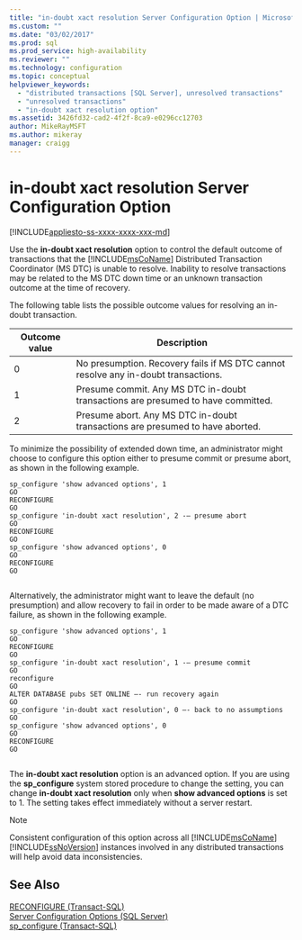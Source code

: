 ```yaml
---
title: "in-doubt xact resolution Server Configuration Option | Microsoft Docs"
ms.custom: ""
ms.date: "03/02/2017"
ms.prod: sql
ms.prod_service: high-availability
ms.reviewer: ""
ms.technology: configuration
ms.topic: conceptual
helpviewer_keywords: 
  - "distributed transactions [SQL Server], unresolved transactions"
  - "unresolved transactions"
  - "in-doubt xact resolution option"
ms.assetid: 3426fd32-cad2-4f2f-8ca9-e0296cc12703
author: MikeRayMSFT
ms.author: mikeray
manager: craigg
---
```

# in-doubt xact resolution Server Configuration Option
[!INCLUDE[appliesto-ss-xxxx-xxxx-xxx-md](../../includes/appliesto-ss-xxxx-xxxx-xxx-md.md)]

  Use the **in-doubt xact resolution** option to control the default outcome of transactions that the [!INCLUDE[msCoName](../../includes/msconame-md.md)] Distributed Transaction Coordinator (MS DTC) is unable to resolve. Inability to resolve transactions may be related to the MS DTC down time or an unknown transaction outcome at the time of recovery.  
  
 The following table lists the possible outcome values for resolving an in-doubt transaction.  
  
|Outcome value|Description|  
|-------------------|-----------------|  
|0|No presumption. Recovery fails if MS DTC cannot resolve any in-doubt transactions.|  
|1|Presume commit. Any MS DTC in-doubt transactions are presumed to have committed.|  
|2|Presume abort. Any MS DTC in-doubt transactions are presumed to have aborted.|  
  
 To minimize the possibility of extended down time, an administrator might choose to configure this option either to presume commit or presume abort, as shown in the following example.  
  
```  
sp_configure 'show advanced options', 1  
GO  
RECONFIGURE  
GO  
sp_configure 'in-doubt xact resolution', 2 -– presume abort  
GO  
RECONFIGURE  
GO  
sp_configure 'show advanced options', 0  
GO  
RECONFIGURE  
GO  
  
```  
  
 Alternatively, the administrator might want to leave the default (no presumption) and allow recovery to fail in order to be made aware of a DTC failure, as shown in the following example.  
  
```  
sp_configure 'show advanced options', 1  
GO  
RECONFIGURE  
GO  
sp_configure 'in-doubt xact resolution', 1 -– presume commit  
GO  
reconfigure  
GO  
ALTER DATABASE pubs SET ONLINE –- run recovery again  
GO  
sp_configure 'in-doubt xact resolution', 0 –- back to no assumptions  
GO  
sp_configure 'show advanced options', 0  
GO  
RECONFIGURE  
GO  
  
```  
  
 The **in-doubt xact resolution** option is an advanced option. If you are using the **sp_configure** system stored procedure to change the setting, you can change **in-doubt xact resolution** only when **show advanced options** is set to 1. The setting takes effect immediately without a server restart.  
  
> [!NOTE]  
>  Consistent configuration of this option across all [!INCLUDE[msCoName](../../includes/msconame-md.md)][!INCLUDE[ssNoVersion](../../includes/ssnoversion-md.md)] instances involved in any distributed transactions will help avoid data inconsistencies.  
  
## See Also  
 [RECONFIGURE &#40;Transact-SQL&#41;](../../t-sql/language-elements/reconfigure-transact-sql.md)   
 [Server Configuration Options &#40;SQL Server&#41;](../../database-engine/configure-windows/server-configuration-options-sql-server.md)   
 [sp_configure &#40;Transact-SQL&#41;](../../relational-databases/system-stored-procedures/sp-configure-transact-sql.md)  
  
  
